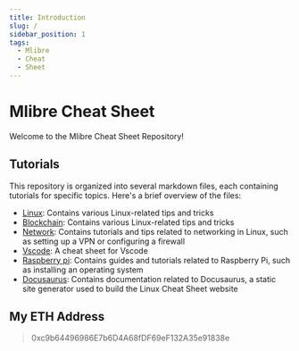 ```yaml
---
title: Introduction
slug: /
sidebar_position: 1
tags:
  - Mlibre
  - Cheat
  - Sheet
---
```


# Mlibre Cheat Sheet

Welcome to the Mlibre Cheat Sheet Repository!

## Tutorials

This repository is organized into several markdown files, each containing tutorials for specific topics. Here's a brief overview of the files:

* [Linux](./linux.md): Contains various Linux-related tips and tricks
* [Blockchain](./blockchain/readme.md): Contains various Linux-related tips and tricks
* [Network](./network.md): Contains tutorials and tips related to networking in Linux, such as setting up a VPN or configuring a firewall
* [Vscode](./vscode.md): A cheat sheet for Vscode
* [Raspberry pi](./raspberry%20pi.md): Contains guides and tutorials related to Raspberry Pi, such as installing an operating system
* [Docusaurus](./docusaurus.md): Contains documentation related to Docusaurus, a static site generator used to build the Linux Cheat Sheet website

## My ETH Address

> 0xc9b64496986E7b6D4A68fDF69eF132A35e91838e
